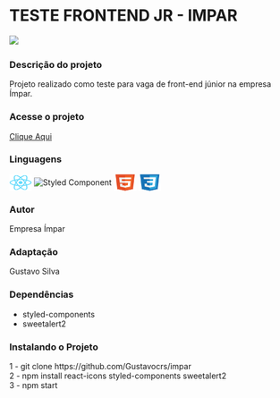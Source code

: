 <h1> TESTE FRONTEND JR - IMPAR </h1>

<img src="https://img.shields.io/badge/STATUS%20-Pronto-sucess"/>

<h3>Descrição do projeto</h3>
<p> Projeto realizado como teste para vaga de front-end júnior na empresa Ímpar.</p>

<h3>Acesse o projeto</h3><a href="https://gustavocrs.github.io/impar">Clique Aqui</a>

<div><p><h3>Linguagens</h3></p>

<img align="center" alt="React" height="30" width="40" src="https://raw.githubusercontent.com/devicons/devicon/master/icons/react/react-original.svg">
<img align="center" alt="Styled Component" height="30" width="40" src="https://www.daggala.com/static/228867c3668e439101821568a8a03b54/19ca5/sc.png">
<img align="center" alt="HTML" height="30" width="40" src="https://raw.githubusercontent.com/devicons/devicon/master/icons/html5/html5-original.svg">
<img align="center" alt="CSS" height="30" width="40" src="https://raw.githubusercontent.com/devicons/devicon/master/icons/css3/css3-original.svg">

</div>

<p><h3>Autor</h3> Empresa Ímpar </p>

<p><h3>Adaptação</h3> Gustavo Silva</p>

<h3>Dependências</h3>
<ul>
  <li>styled-components</li>
  <li>sweetalert2</li>
</ul>

<h3>Instalando o Projeto</h3>
1 - git clone https://github.com/Gustavocrs/impar</br>
2 - npm install react-icons styled-components sweetalert2</br>
3 - npm start</br>
</p>
